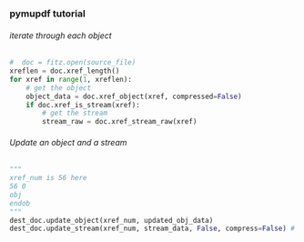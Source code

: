 ### pymupdf tutorial

###### iterate through each object
```python
#  doc = fitz.open(source_file)
xreflen = doc.xref_length()
for xref in range(1, xreflen):
    # get the object
    object_data = doc.xref_object(xref, compressed=False)
    if doc.xref_is_stream(xref):
        # get the stream
        stream_raw = doc.xref_stream_raw(xref)          
```

###### Update an object and a stream
```python
"""
xref_num is 56 here
56 0
obj
endob
"""
dest_doc.update_object(xref_num, updated_obj_data)
dest_doc.update_stream(xref_num, stream_data, False, compress=False) # compress set to true to compress the stream 
```
